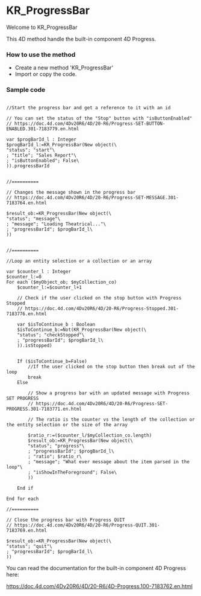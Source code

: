 # KR_ProgressBar


Welcome to KR_ProgressBar 

This 4D method handle the built-in component 4D Progress.

### How to use the method

* Create a new method 'KR_ProgressBar' 
* Import or copy the code.
 
### Sample code

```4d

//Start the progress bar and get a reference to it with an id// You can set the status of the "Stop" button with "isButtonEnabled"// https://doc.4d.com/4Dv20R6/4D/20-R6/Progress-SET-BUTTON-ENABLED.301-7183779.en.htmlvar $progBarId_l : Integer$progBarId_l:=KR_ProgressBar(New object(\"status"; "start"\; "title"; "Sales Report"\; "isButtonEnabled"; False\)).progressBarId//==========// Changes the message shown in the progress bar// https://doc.4d.com/4Dv20R6/4D/20-R6/Progress-SET-MESSAGE.301-7183764.en.html$result_ob:=KR_ProgressBar(New object(\"status"; "message"\; "message"; "Loading Theatrical..."\; "progressBarId"; $progBarId_l\))//==========//Loop an entity selection or a collection or an arrayvar $counter_l : Integer$counter_l:=0For each ($myObject_ob; $myCollection_co)	$counter_l:=$counter_l+1		// Check if the user clicked on the stop button with Progress Stopped	// https://doc.4d.com/4Dv20R6/4D/20-R6/Progress-Stopped.301-7183776.en.html		var $isToContinue_b : Boolean	$isToContinue_b:=Not(KR_ProgressBar(New object(\	"status"; "checkStopped"\	; "progressBarId"; $progBarId_l\	)).isStopped)			If ($isToContinue_b=False)		//If the user clicked on the stop button then break out of the loop		break	Else 				// Show a progress bar with an updated message with Progress SET PROGRESS		// https://doc.4d.com/4Dv20R6/4D/20-R6/Progress-SET-PROGRESS.301-7183771.en.html				// The ratio is the counter vs the length of the collection or the entity selection or the size of the array				$ratio_r:=($counter_l/$myCollection_co.length)		$result_ob:=KR_ProgressBar(New object(\		"status"; "progress"\		; "progressBarId"; $progBarId_l\		; "ratio"; $ratio_r\		; "message"; "What ever message about the item parsed in the loop"\		; "isShowInTheForeground"; False\		))			End if 	End for each //==========// Close the progress bar with Progress QUIT// https://doc.4d.com/4Dv20R6/4D/20-R6/Progress-QUIT.301-7183769.en.html$result_ob:=KR_ProgressBar(New object(\"status"; "quit"\; "progressBarId"; $progBarId_l\))

```

You can read the documentation for the built-in component 4D Progress here:

https://doc.4d.com/4Dv20R6/4D/20-R6/4D-Progress.100-7183762.en.html

